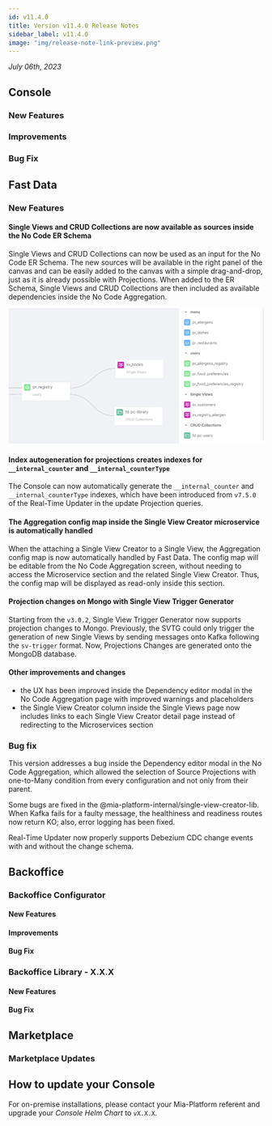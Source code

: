 ```yaml
---
id: v11.4.0
title: Version v11.4.0 Release Notes
sidebar_label: v11.4.0
image: "img/release-note-link-preview.png"
---
```


_July 06th, 2023_

## Console

### New Features

### Improvements

### Bug Fix

## Fast Data

### New Features

#### Single Views and CRUD Collections are now available as sources inside the No Code ER Schema

Single Views and CRUD Collections can now be used as an input for the No Code ER Schema. The new sources will be available in the right panel of the canvas and can be easily added to the canvas with a simple drag-and-drop, just as it is already possible with Projections. When added to the ER Schema, Single Views and CRUD Collections are then included as available dependencies inside the No Code Aggregation.

![Collections inside ER Schema](./img/overview/collections-er-schema.png)

#### Index autogeneration for projections creates indexes for `__internal_counter` and `__internal_counterType`

The Console can now automatically generate the `__internal_counter` and `__internal_counterType` indexes, which have been introduced from `v7.5.0` of the Real-Time Updater in the update Projection queries.

#### The Aggregation config map inside the Single View Creator microservice is automatically handled

When the attaching a Single View Creator to a Single View, the Aggregation config map is now automatically handled by Fast Data. The config map will be editable from the No Code Aggregation screen, without needing to access the Microservice section and the related Single View Creator. Thus, the config map will be displayed as read-only inside this section.

#### Projection changes on Mongo with Single View Trigger Generator

Starting from the `v3.0.2`, Single View Trigger Generator now supports projection changes to Mongo. Previously, the SVTG could only trigger the generation of new Single Views by sending messages onto Kafka following the `sv-trigger` format. Now, Projections Changes are generated onto the MongoDB database.

#### Other improvements and changes

* the UX has been improved inside the Dependency editor modal in the No Code Aggregation page with improved warnings and placeholders
* the Single View Creator column inside the Single Views page now includes links to each Single View Creator detail page instead of redirecting to the Microservices section

### Bug fix

This version addresses a bug inside the Dependency editor modal in the No Code Aggregation, which allowed the selection of Source Projections with one-to-Many condition from every configuration and not only from their parent.

Some bugs are fixed in the @mia-platform-internal/single-view-creator-lib. When Kafka fails for a faulty message, the healthiness and readiness routes now return KO; also, error logging has been fixed.

Real-Time Updater now properly supports Debezium CDC change events with and without the change schema. 


## Backoffice

### Backoffice Configurator

#### New Features

#### Improvements

#### Bug Fix

### Backoffice Library - X.X.X

#### New Features

#### Bug Fix

## Marketplace

### Marketplace Updates

## How to update your Console

For on-premise installations, please contact your Mia-Platform referent and upgrade your _Console Helm Chart_ to `vX.X.X`.

